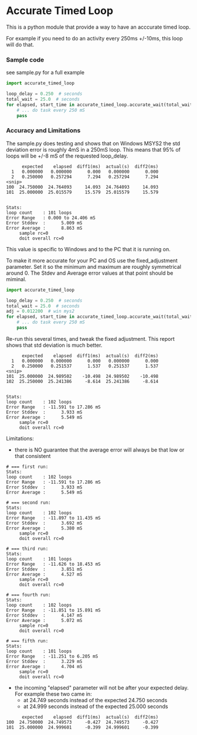 # Accurate Timed Loop #

This is a python module that provide a way to have an acccurate timed loop.

For example if you need to do an activity every 250ms +/-10ms, this loop will do that.

### Sample code ###

see sample.py for a full example

```python
import accurate_timed_loop

loop_delay = 0.250  # seconds
total_wait = 25.0  # seconds
for elapsed, start_time in accurate_timed_loop.accurate_wait(total_wait, loop_delay):
    # ... do task every 250 mS
    pass
```

### Accuracy and Limitations ###

The sample.py does testing and shows that on Windows MSYS2 the std deviation error is roughly
4mS in a 250mS loop. This means that 95% of loops will be +/-8 mS of the requested loop_delay.

```text
      expected    elapsed  diff1(ms)  actual(s)  diff2(ms)
  1   0.000000   0.000000      0.000   0.000000      0.000
  2   0.250000   0.257294      7.294   0.257294      7.294
<snip>
100  24.750000  24.764093     14.093  24.764093     14.093
101  25.000000  25.015579     15.579  25.015579     15.579


Stats:
loop count    : 101 loops
Error Range   : 0.000 to 24.406 mS
Error Stddev  :      5.009 mS
Error Average :      8.863 mS
     sample rc=0
     doit overall rc=0
```

This value is specific to Windows and to the PC that it is running on.

To make it more accurate for your PC and OS use the fixed_adjustment parameter.
Set it so the minimum and maximum are roughly symmetrical around 0.
The Stdev and Average error values at that point should be miminal.

```python
import accurate_timed_loop

loop_delay = 0.250  # seconds
total_wait = 25.0  # seconds
adj = 0.012200  # win mys2
for elapsed, start_time in accurate_timed_loop.accurate_wait(total_wait, loop_delay, fixed_adjustment=adj):
    # ... do task every 250 mS
    pass
```

Re-run this several times, and tweak the fixed adjustment.
This report shows that std deviation is much better.

```text
      expected    elapsed  diff1(ms)  actual(s)  diff2(ms)
  1   0.000000   0.000000      0.000   0.000000      0.000
  2   0.250000   0.251537      1.537   0.251537      1.537
<snip>
101  25.000000  24.989502    -10.498  24.989502    -10.498
102  25.250000  25.241386     -8.614  25.241386     -8.614


Stats:
loop count    : 102 loops
Error Range   : -11.591 to 17.286 mS
Error Stddev  :      3.933 mS
Error Average :      5.549 mS
     sample rc=0
     doit overall rc=0
```

Limitations:

* there is NO guarantee that the average error will always be that low or that consistent

```text
# === first run:
Stats:
loop count    : 102 loops
Error Range   : -11.591 to 17.286 mS
Error Stddev  :      3.933 mS
Error Average :      5.549 mS

# === second run:
Stats:
loop count    : 102 loops
Error Range   : -11.897 to 11.435 mS
Error Stddev  :      3.692 mS
Error Average :      5.380 mS
     sample rc=0
     doit overall rc=0

# === third run:
Stats:
loop count    : 101 loops
Error Range   : -11.626 to 18.453 mS
Error Stddev  :      3.851 mS
Error Average :      4.527 mS
     sample rc=0
     doit overall rc=0

# === fourth run:
Stats:
loop count    : 102 loops
Error Range   : -11.851 to 15.891 mS
Error Stddev  :      4.147 mS
Error Average :      5.072 mS
     sample rc=0
     doit overall rc=0

# === fifth run:
Stats:
loop count    : 101 loops
Error Range   : -11.251 to 6.205 mS
Error Stddev  :      3.229 mS
Error Average :      4.704 mS
     sample rc=0
     doit overall rc=0
```

* the incoming "elapsed" parameter will not be after your expected delay.
  For example these two came in:
    * at 24.749 seconds instead of the expected 24.750 seconds
    * at 24.999 seconds instead of the expected 25.000 seconds

```text
      expected    elapsed  diff1(ms)  actual(s)  diff2(ms)
100  24.750000  24.749573     -0.427  24.749573     -0.427
101  25.000000  24.999601     -0.399  24.999601     -0.399
```
